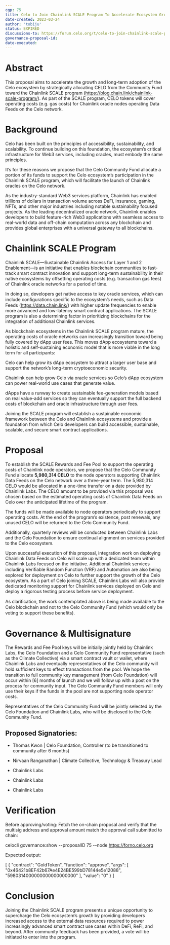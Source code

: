 ```yaml
---
cgp: 75
title: Celo to Join Chainlink SCALE Program To Accelerate Ecosystem Growth
date-created: 2023-03-24
author: 'tobiju'
status: EXPIRED
discussions-to: https://forum.celo.org/t/celo-to-join-chainlink-scale-program-to-accelerate-ecosystem-growth/5360
governance-proposal-id:
date-executed:
---
```


# Abstract

This proposal aims to accelerate the growth and long-term adoption of the Celo ecosystem by strategically allocating CELO from the Community Fund toward the Chainlink SCALE program (https://blog.chain.link/chainlink-scale-program/). As part of the SCALE program, CELO tokens will cover operating costs (e.g. gas costs) for Chainlink oracle nodes operating Data Feeds on the Celo network.

# Background

Celo has been built on the principles of accessibility, sustainability, and scalability. To continue building on this foundation, the ecosystem’s critical infrastructure for Web3 services, including oracles, must embody the same principles.

It’s for these reasons we propose that the Celo Community Fund allocate a portion of its funds to support the Celo ecosystem’s participation in the Chainlink SCALE program, which will facilitate the launch of Chainlink oracles on the Celo network.

As the industry-standard Web3 services platform, Chainlink has enabled trillions of dollars in transaction volume across DeFi, insurance, gaming, NFTs, and other major industries including notable sustainability focused projects. As the leading decentralized oracle network, Chainlink enables developers to build feature-rich Web3 applications with seamless access to real-world data and off-chain computation across any blockchain and provides global enterprises with a universal gateway to all blockchains.

# Chainlink SCALE Program

Chainlink SCALE—Sustainable Chainlink Access for Layer 1 and 2 Enablement—is an initiative that enables blockchain communities to fast-track smart contract innovation and support long-term sustainability in their native ecosystems by offsetting operating costs (e.g. transaction gas fees) of Chainlink oracle networks for a period of time.

In doing so, developers get native access to key oracle services, which can include conﬁgurations speciﬁc to the ecosystem’s needs, such as Data Feeds (https://data.chain.link/) with higher update frequencies to enable more advanced and low-latency smart contract applications. The SCALE program is also a determining factor in prioritizing blockchains for the integration of additional Chainlink services.

As blockchain ecosystems in the Chainlink SCALE program mature, the operating costs of oracle networks can increasingly transition toward being fully covered by dApp user fees. This moves dApp ecosystems toward a holistic and self-sustaining economic model that is more viable in the long term for all participants:

Celo can help grow its dApp ecosystem to attract a larger user base and support the network’s long-term cryptoeconomic security.

Chainlink can help grow Celo via oracle services so Celo’s dApp ecosystem can power real-world use cases that generate value.

dApps have a runway to create sustainable fee-generation models based on real value-add services so they can eventually support the full backend costs of blockchain and oracle infrastructure through user fees.

Joining the SCALE program will establish a sustainable economic framework between the Celo and Chainlink ecosystems and provide a foundation from which Celo developers can build accessible, sustainable, scalable, and secure smart contract applications.

# Proposal

To establish the SCALE Rewards and Fee Pool to support the operating costs of Chainlink node operators, we propose that the Celo Community Fund allocate **5,980,314 CELO** to the node operators supporting Chainlink Data Feeds on the Celo network over a three-year term. The 5,980,314 CELO would be allocated in a one-time transfer on a date provided by Chainlink Labs. The CELO amount to be provided via this proposal was chosen based on the estimated operating costs of Chainlink Data Feeds on Celo over the anticipated lifetime of the program.

The funds will be made available to node operators periodically to support operating costs. At the end of the program’s existence, post renewals, any unused CELO will be returned to the Celo Community Fund.

Additionally, quarterly reviews will be conducted between Chainlink Labs and the Celo Foundation to ensure continual alignment on services provided to the Celo ecosystem.

Upon successful execution of this proposal, integration work on deploying Chainlink Data Feeds on Celo will scale up with a dedicated team within Chainlink Labs focused on the initiative. Additional Chainlink services including Veriﬁable Random Function (VRF) and Automation are also being explored for deployment on Celo to further support the growth of the Celo ecosystem. As a part of Celo joining SCALE, Chainlink Labs will also provide dedicated monitoring support for Chainlink services deployed on Celo and deploy a rigorous testing process before service deployment.

As clariﬁcation, the work contemplated above is being made available to the Celo blockchain and not to the Celo Community Fund (which would only be voting to support these beneﬁts).

# Governance & Multisignature

The Rewards and Fee Pool keys will be initially jointly held by Chainlink Labs, the Celo Foundation and a Celo Community Fund representative (such as the Climate Collective) via a smart contract vault or wallet, where Chainlink Labs and eventually representatives of the Celo community will hold sufﬁcient keys to effect transactions from the pool. We hope the transition to full community key management (from Celo Foundation) will occur within [6] months of launch and we will follow up with a post on the process for community input. The Celo Community Fund members will only use their keys if the funds in the pool are not supporting node operator costs.

Representatives of the Celo Community Fund will be jointly selected by the Celo Foundation and Chainlink Labs, who will be disclosed to the Celo Community Fund.

## Proposed Signatories:

- Thomas Kwon | Celo Foundation, Controller (to be transitioned to community after 6 months)

- Nirvaan Ranganathan | Climate Collective, Technology & Treasury Lead

- Chainlink Labs 

- Chainlink Labs 

- Chainlink Labs


# Verification

Before approving/voting: Fetch the on-chain proposal and verify that the multisig address and approval amount match the approval call submitted to chain:

celocli governance:show --proposalID 75 --node https://forno.celo.org

Expected output:

[
  {
    "contract": "GoldToken",
    "function": "approve",
    "args": [
      "0x46421b8EF42b67Ae4E24BE599bD78144e5e12088",
      "5980314000000000000000000"
    ],
    "value": "0"
  }
]


# Conclusion

Joining the Chainlink SCALE program presents a unique opportunity to supercharge the Celo ecosystem’s growth by providing developers increased access to the external data resources required to power increasingly advanced smart contract use cases within DeFi, ReFi, and beyond. After community feedback has been provided, a vote will be initiated to enter into the program.
